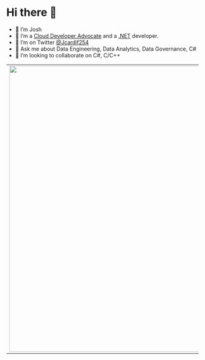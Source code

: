 # Hi there 👋 
- 🔭 I’m Josh
- 🌱 I’m a [Cloud Developer Advocate](https://developer.microsoft.com/en-us/advocates/joshua-ndemenge) and a [.NET](https://dotnet.microsoft.com/) developer.
- 🤔 I’m on Twitter [@Jcardif254](https://twitter.com/Jcardif254)
- 💬 Ask me about Data Engineering, Data Analytics, Data Governance, C# 
- 👯 I’m looking to collaborate on C#, C/C++

<center>
    <table>
        <tr>
        <td><img width="750px" align="left" src="https://github-readme-stats-iamenoch.vercel.app/api?username=Jcardif&count_private=true&show_icons=true&count_private=true" /></td>
        <td><img width="500px" align="left" src="https://github-readme-stats.vercel.app/api/wakatime?username=Jcardif&layout=compact" /></td> 
        </tr>
    </table>
</center>
